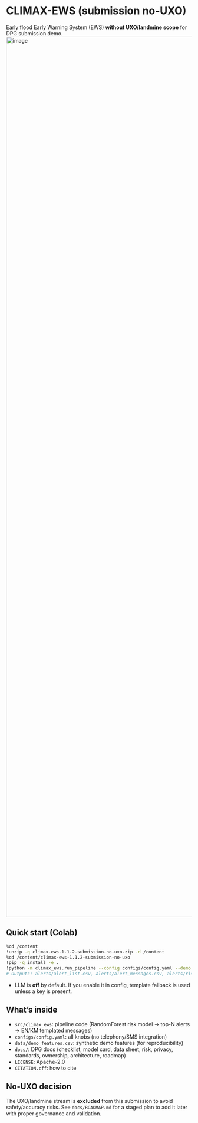 # CLIMAX-EWS (submission no-UXO)

Early flood Early Warning System (EWS) **without UXO/landmine scope** for DPG submission demo.
<img width="1272" height="2385" alt="image" src="https://github.com/user-attachments/assets/b5bc080d-e7fa-4bc7-ab66-b44bd16fab2e" />


## Quick start (Colab)
```bash
%cd /content
!unzip -q climax-ews-1.1.2-submission-no-uxo.zip -d /content
%cd /content/climax-ews-1.1.2-submission-no-uxo
!pip -q install -e .
!python -m climax_ews.run_pipeline --config configs/config.yaml --demo --progress
# Outputs: alerts/alert_list.csv, alerts/alert_messages.csv, alerts/risk_map.csv
```
- LLM is **off** by default. If you enable it in config, template fallback is used unless a key is present.

## What’s inside
- `src/climax_ews`: pipeline code (RandomForest risk model → top-N alerts → EN/KM templated messages)
- `configs/config.yaml`: all knobs (no telephony/SMS integration)
- `data/demo_features.csv`: synthetic demo features (for reproducibility)
- `docs/`: DPG docs (checklist, model card, data sheet, risk, privacy, standards, ownership, architecture, roadmap)
- `LICENSE`: Apache-2.0
- `CITATION.cff`: how to cite

## No-UXO decision
The UXO/landmine stream is **excluded** from this submission to avoid safety/accuracy risks. See `docs/ROADMAP.md` for a staged plan to add it later with proper governance and validation.
